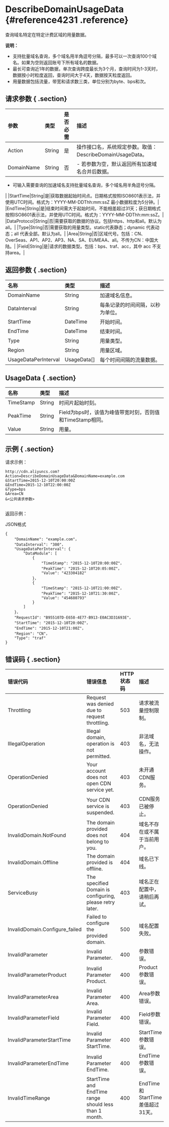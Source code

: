 # DescribeDomainUsageData {#reference4231 .reference}

查询域名特定在特定计费区域的用量数据。

**说明：** 

-   支持批量域名查询，多个域名用半角逗号分隔，最多可以一次查询100个域名。如果为空则返回账号下所有域名的数据。
-   最长可查询近1年的数据，单次查询跨度最长为3个月，查询时间为1-3天时，数据按小时粒度返回，查询时间大于4天，数据按天粒度返回。
-   用量数据包括流量，带宽和请求数三类，单位分别为byte、bps和次。

## 请求参数 { .section}

|参数|类型|是否必需|描述|
|:-|:-|:---|:-|
|Action|String|是|操作接口名，系统规定参数。取值：DescribeDomainUsageData。|
|DomainName|String|否| -   若参数为空，默认返回所有加速域名合并后数据。
-   可输入需要查询的加速域名支持批量域名查询，多个域名用半角逗号分隔。

 |
|StartTime|String|是|获取数据起始时间点。日期格式按照ISO8601表示法，并使用UTC时间。格式为：YYYY-MM-DDThh:mm:ssZ 最小数据粒度为5分钟。|
|EndTime|String|是|结束时间需大于起始时间，不能相差超过31天；获日期格式按照ISO8601表示法，并使用UTC时间。格式为：YYYY-MM-DDThh:mm:ssZ。|
|DataProtocol|String|否|需要获取的数据的协议。包括https、http和all。默认为all。|
|Type|String|否|需要获取的用量类型。static代表静态；dynamic 代表动态；all 代表全部。默认为all。|
|Area|String|否|区域代号。包括：CN、OverSeas、AP1、AP2、AP3、NA、SA、EUMEAA、all。不传为CN：中国大陆。|
|Field|String|是|请求的数据类型。包括：bps、traf、acc，其中 acc 不支持area。|

## 返回参数 { .section}

|名称|类型|描述|
|:-|:-|:-|
|DomainName|String|加速域名信息。|
|DataInterval|String|每条记录的时间间隔，以秒为单位。|
|StartTime|DateTime|开始时间。|
|EndTime|DateTime|结束时间。|
|Type|String|用量类型。|
|Region|String|用量区域。|
|UsageDataPerInterval|UsageData\[\]|每个时间间隔的流量数据。|

## UsageData { .section}

|名称|类型|描述|
|:-|:-|:-|
|TimeStamp|String|时间片起始时刻。|
|PeakTime|String|Field为bps时，该值为峰值带宽时刻，否则值和TimeStamp相同。|
|Value|String|用量。|

## 示例 { .section}

请求示例：

```
http://cdn.aliyuncs.com?Action=DescribeDomainUsageData&DomainName=example.com
&StartTime=2015-12-10T20:00:00Z
&EndTime=2015-12-10T22:00:00Z
&Type=bps
&Area=CN
&<公共请求参数>


```

返回示例：

JSON格式

```
{
    "DomainName": "example.com"，
    "DataInterval": "300"，
    "UsageDataPerInterval": {
        "DataModule": [
            {
                "TimeStamp": "2015-12-10T20:00:00Z"，
                "PeakTime": "2015-12-10T20:05:00Z"，
                "Value": "423304182"
            }，
            {
                "TimeStamp": "2015-12-10T21:00:00Z"，
                "PeakTime": "2015-12-10T21:30:00Z"，
                "Value": "454680793"
            }
        ]
    }，
    "RequestId": "B955107D-E658-4E77-B913-E0AC3D31693E"，
    "StartTime": "2015-12-10T20:00Z"，
    "EndTime": "2015-12-10T21:00Z"，
    "Region": "CN"，
    "Type": "traf"
}
```

## 错误码 { .section}

|错误代码|错误信息|HTTP 状态码|描述|
|:---|:---|:-------|:-|
|Throttling|Request was denied due to request throttling.|503|请求被流量控制限制。|
|IllegalOperation|Illegal domain, operation is not permitted.|403|非法域名，无法操作。|
|OperationDenied|Your account does not open CDN service yet.|403|未开通CDN服务。|
|OperationDenied|Your CDN service is suspended.|403|CDN服务已被停止。|
|InvalidDomain.NotFound|The domain provided does not belong to you.|404|域名不存在或不属于当前用户。|
|InvalidDomain.Offline|The domain provided is offline.|404|域名已下线。|
|ServiceBusy|The specified Domain is configuring, please retry later.|403|域名正在配置中，请稍后再试。|
|InvalidDomain.Configure\_failed|Failed to configure the provided domain.|500|域名配置失败。|
|InvalidParameter|Invalid Parameter.|400|参数错误。|
|InvalidParameterProduct|Invalid Parameter Product.|400|Product参数错误。|
|InvalidParameterArea|Invalid Parameter Area.|400|Area参数错误。|
|InvalidParameterField|Invalid Parameter Field.|400|Field参数错误。|
|InvalidParameterStartTime|Invalid Parameter StartTime.|400|StartTime参数错误。|
|InvalidParameterEndTime|Invalid Parameter EndTime.|400|EndTime参数错误。|
|InvalidTimeRange|StartTime and EndTime range should less than 1 month.|400|EndTime和StartTime差值超过31天。|

